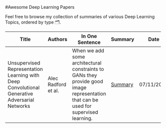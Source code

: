 #Awesome Deep Learning Papers

Feel free to browse my collection of summaries of various Deep Learning Topics, ordered by type 🗂️. 


| Title | Authors | In One Sentence | Summary | Date | Link | Conference |
| -----  | ------ | --------------- | ------- | ---- | ---- | ---------- |
| Unsupervised Representation Learning with Deep Convolutional Generative Adversarial Networks | Alec Radford et al. | When we add some architectural constraints to GANs they provide good image representation that can be used for supervised learning. | [Summary](./paper-summary/GANs/DCGAN.md) | 07/11/2016 | [Paper](https://arxiv.org/pdf/1511.06434.pdf) | ICLR 2016 |  
